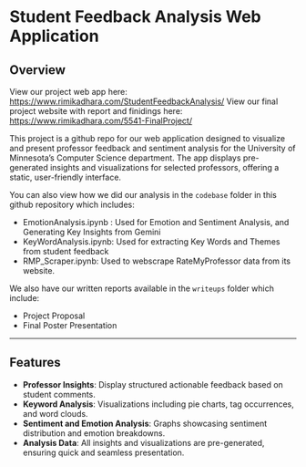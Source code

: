 # **Student Feedback Analysis Web Application**

## **Overview**

View our project web app here: https://www.rimikadhara.com/StudentFeedbackAnalysis/
View our final project website with report and finidings here: https://www.rimikadhara.com/5541-FinalProject/

This project is a github repo for our web application designed to visualize and present professor feedback and sentiment analysis for the University of Minnesota’s Computer Science department. The app displays pre-generated insights and visualizations for selected professors, offering a static, user-friendly interface.

You can also view how we did our analysis in the `codebase` folder in this github repository which includes:
- EmotionAnalysis.ipynb : Used for Emotion and Sentiment Analysis, and Generating Key Insights from Gemini
- KeyWordAnalysis.ipynb: Used for extracting Key Words and Themes from student feedback
- RMP_Scraper.ipynb: Used to webscrape RateMyProfessor data from its website.

We also have our written reports available in the `writeups` folder which include:
- Project Proposal
- Final Poster Presentation

---

## **Features**
- **Professor Insights**: Display structured actionable feedback based on student comments.
- **Keyword Analysis**: Visualizations including pie charts, tag occurrences, and word clouds.
- **Sentiment and Emotion Analysis**: Graphs showcasing sentiment distribution and emotion breakdowns.
- **Analysis Data**: All insights and visualizations are pre-generated, ensuring quick and seamless presentation.


